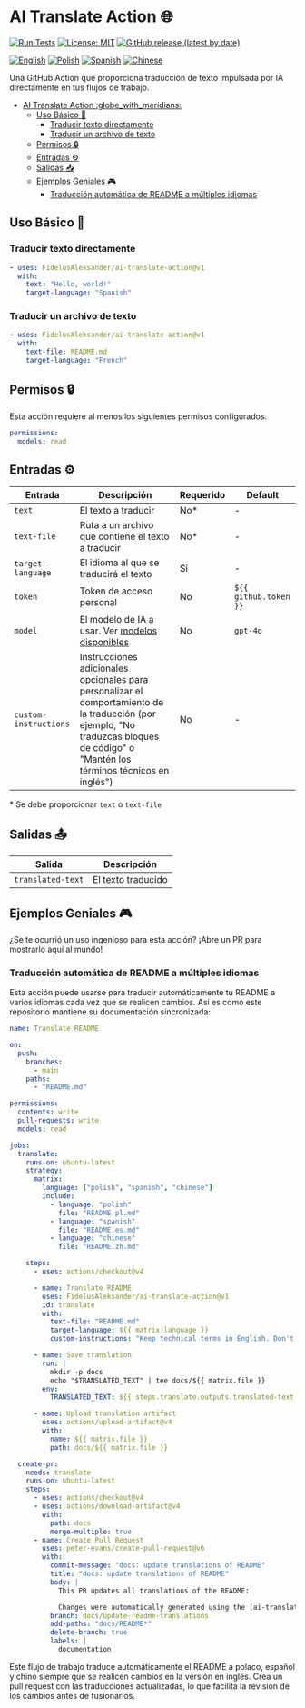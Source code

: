 # AI Translate Action :globe_with_meridians:

[![Run Tests](https://github.com/FidelusAleksander/ai-translate-action/actions/workflows/test.yml/badge.svg)](https://github.com/FidelusAleksander/ai-translate-action/actions/workflows/test.yml)
[![License: MIT](https://img.shields.io/badge/License-MIT-yellow.svg)](https://opensource.org/licenses/MIT)
[![GitHub release (latest by date)](https://img.shields.io/github/v/release/FidelusAleksander/ai-translate-action)](https://github.com/FidelusAleksander/ai-translate-action/releases)

[![English](https://img.shields.io/badge/English-README.md-blue)](https://github.com/FidelusAleksander/ai-translate-action/blob/main/README.md) [![Polish](https://img.shields.io/badge/Polish-docs/README.pl.md-red)](https://github.com/FidelusAleksander/ai-translate-action/blob/main/docs/README.pl.md) [![Spanish](https://img.shields.io/badge/Spanish-docs/README.es.md-yellow)](https://github.com/FidelusAleksander/ai-translate-action/blob/main/docs/README.es.md) [![Chinese](https://img.shields.io/badge/Chinese-docs/README.zh.md-green)](https://github.com/FidelusAleksander/ai-translate-action/blob/main/docs/README.zh.md)

Una GitHub Action que proporciona traducción de texto impulsada por IA directamente en tus flujos de trabajo.

- [AI Translate Action :globe\_with\_meridians:](#ai-translate-action-globe_with_meridians)
  - [Uso Básico 🚀](#uso-básico-)
    - [Traducir texto directamente](#traducir-texto-directamente)
    - [Traducir un archivo de texto](#traducir-un-archivo-de-texto)
  - [Permisos 🔒](#permisos-)
  - [Entradas ⚙️](#entradas-️)
  - [Salidas 📤](#salidas-)
  - [Ejemplos Geniales 🎮](#ejemplos-geniales-)
    - [Traducción automática de README a múltiples idiomas](#traducción-automática-de-readme-a-múltiples-idiomas)

## Uso Básico 🚀

### Traducir texto directamente

```yaml
- uses: FidelusAleksander/ai-translate-action@v1
  with:
    text: "Hello, world!"
    target-language: "Spanish"
```

### Traducir un archivo de texto

```yaml
- uses: FidelusAleksander/ai-translate-action@v1
  with:
    text-file: README.md
    target-language: "French"
```

## Permisos 🔒

Esta acción requiere al menos los siguientes permisos configurados.

```yaml
permissions:
  models: read
```

## Entradas ⚙️

| Entrada | Descripción | Requerido | Default |
|---------|-------------|-----------|---------|
| `text` | El texto a traducir | No* | - |
| `text-file` | Ruta a un archivo que contiene el texto a traducir | No* | - |
| `target-language` | El idioma al que se traducirá el texto | Sí | - |
| `token` | Token de acceso personal | No | `${{ github.token }}` |
| `model` | El modelo de IA a usar. Ver [modelos disponibles](https://github.com/marketplace?type=models) | No | `gpt-4o` |
| `custom-instructions` | Instrucciones adicionales opcionales para personalizar el comportamiento de la traducción (por ejemplo, "No traduzcas bloques de código" o "Mantén los términos técnicos en inglés") | No | - |

\* Se debe proporcionar `text` o `text-file`

## Salidas 📤

| Salida | Descripción |
|--------|-------------|
| `translated-text` | El texto traducido |

## Ejemplos Geniales 🎮

¿Se te ocurrió un uso ingenioso para esta acción? ¡Abre un PR para mostrarlo aquí al mundo!

### Traducción automática de README a múltiples idiomas

Esta acción puede usarse para traducir automáticamente tu README a varios idiomas cada vez que se realicen cambios. Así es como este repositorio mantiene su documentación sincronizada:

```yaml
name: Translate README

on:
  push:
    branches:
      - main
    paths:
      - "README.md"

permissions:
  contents: write
  pull-requests: write
  models: read

jobs:
  translate:
    runs-on: ubuntu-latest
    strategy:
      matrix:
        language: ["polish", "spanish", "chinese"]
        include:
          - language: "polish"
            file: "README.pl.md"
          - language: "spanish"
            file: "README.es.md"
          - language: "chinese"
            file: "README.zh.md"

    steps:
      - uses: actions/checkout@v4

      - name: Translate README
        uses: FidelusAleksander/ai-translate-action@v1
        id: translate
        with:
          text-file: "README.md"
          target-language: ${{ matrix.language }}
          custom-instructions: "Keep technical terms in English. Don't translate code blocks"

      - name: Save translation
        run: |
          mkdir -p docs
          echo "$TRANSLATED_TEXT" | tee docs/${{ matrix.file }}
        env:
          TRANSLATED_TEXT: ${{ steps.translate.outputs.translated-text }}

      - name: Upload translation artifact
        uses: actions/upload-artifact@v4
        with:
          name: ${{ matrix.file }}
          path: docs/${{ matrix.file }}

  create-pr:
    needs: translate
    runs-on: ubuntu-latest
    steps:
      - uses: actions/checkout@v4
      - uses: actions/download-artifact@v4
        with:
          path: docs
          merge-multiple: true
      - name: Create Pull Request
        uses: peter-evans/create-pull-request@v6
        with:
          commit-message: "docs: update translations of README"
          title: "docs: update translations of README"
          body: |
            This PR updates all translations of the README:

            Changes were automatically generated using the [ai-translate-action](https://github.com/FidelusAleksander/ai-translate-action) action.
          branch: docs/update-readme-translations
          add-paths: "docs/README*"
          delete-branch: true
          labels: |
            documentation
```

Este flujo de trabajo traduce automáticamente el README a polaco, español y chino siempre que se realicen cambios en la versión en inglés. Crea un pull request con las traducciones actualizadas, lo que facilita la revisión de los cambios antes de fusionarlos.
